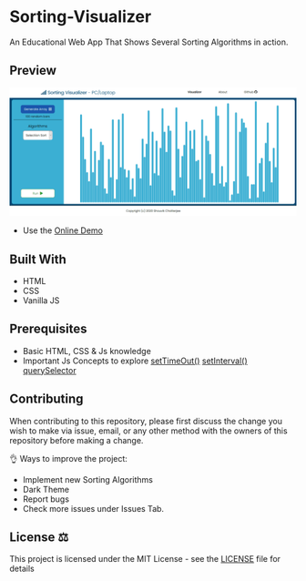 # Sorting-Visualizer
An Educational Web App That Shows Several Sorting Algorithms in action.

## Preview
![](img/demo.gif)

- Use the [Online Demo](https://techieshouvik.github.io/Sorting-Visualizer/)

## Built With
- HTML
- CSS
- Vanilla JS

## Prerequisites
* Basic HTML, CSS & Js knowledge
* Important Js Concepts to explore
[setTimeOut()](https://www.w3schools.com/jsref/met_win_settimeout.asp)
[setInterval()](https://www.w3schools.com/jsref/met_win_setinterval.asp)
[querySelector](https://www.w3schools.com/jsref/met_document_queryselector.asp)

## Contributing
When contributing to this repository, please first discuss the change you wish to make via issue, email, or any other method with the owners of this repository before making a change.

👌 Ways to improve the project:
- Implement new Sorting Algorithms
- Dark Theme
- Report bugs
- Check more issues under Issues Tab.

## License ⚖
This project is licensed under the MIT License - see the [LICENSE](LICENSE) file for details
